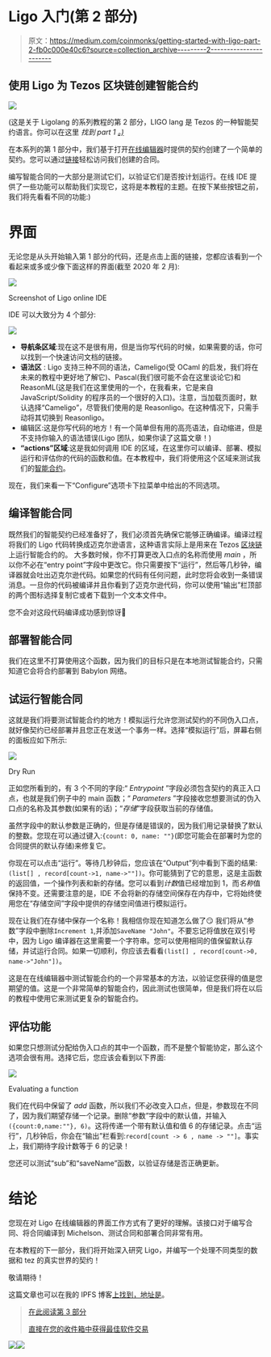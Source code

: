 # Ligo 入门(第 2 部分)

> 原文：<https://medium.com/coinmonks/getting-started-with-ligo-part-2-fb0c000e40c6?source=collection_archive---------2----------------------->

## 使用 Ligo 为 Tezos 区块链创建智能合约

![](img/3e150404f47cf46372f994f060331ada.png)

(这是关于 Ligolang 的系列教程的第 2 部分，LIGO lang 是 Tezos 的一种智能契约语言。你可以在这里 *找到 part 1* [*。)*](/@claudebarde/getting-started-with-ligo-13ea2c4e844e)

在本系列的第 1 部分中，我们基于打开[在线编辑器](https://ide.ligolang.org/)时提供的契约创建了一个简单的契约。您可以通过[链接](https://ide.ligolang.org/p/DzQ592x-s-IBBzGzWtV4Tw)轻松访问我们创建的合同。

编写智能合同的一大部分是测试它们，以验证它们是否按计划运行。在线 IDE 提供了一些功能可以帮助我们实现它，这将是本教程的主题。在按下某些按钮之前，我们将先看看不同的功能:)

# 界面

无论您是从头开始输入第 1 部分的代码，还是点击上面的链接，您都应该看到一个看起来或多或少像下面这样的界面(截至 2020 年 2 月):

![](img/29bd43e4f38ee1eb56083293d9c841d3.png)

Screenshot of Ligo online IDE

IDE 可以大致分为 4 个部分:

![](img/6b28c94e814bbdcc748c17880d9d2b9f.png)

*   **导航条区域**:现在这不是很有用，但是当你写代码的时候，如果需要的话，你可以找到一个快速访问文档的链接。
*   **语法区** : Ligo 支持三种不同的语法，Cameligo(受 OCaml 的启发，我们将在未来的教程中更好地了解它)、Pascal(我们很可能不会在这里谈论它)和 ReasonML(这是我们在这里使用的一个，在我看来，它是来自 JavaScript/Solidity 的程序员的一个很好的入口)。注意，当加载页面时，默认选择“Cameligo”，尽管我们使用的是 Reasonligo。在这种情况下，只需手动将其切换到 Reasonligo。
*   编辑区:这是你写代码的地方！有一个简单但有用的高亮语法，自动缩进，但是不支持你输入的语法错误(Ligo 团队，如果你读了这篇文章！)
*   **“actions”区域**:这是我如何调用 IDE 的区域，在这里你可以编译、部署、模拟运行和评估你的代码的函数和值。在本教程中，我们将使用这个区域来测试我们的[智能合约](https://blog.coincodecap.com/tag/smart-contact/)。

现在，我们来看一下“Configure”选项卡下拉菜单中给出的不同选项。

## 编译智能合同

既然我们的智能契约已经准备好了，我们必须首先确保它能够正确编译。编译过程将我们的 Ligo 代码转换成迈克尔逊语言，这种语言实际上是用来在 Tezos [区块链](https://blog.coincodecap.com/tag/blockchain/)上运行智能合约的。
大多数时候，你不打算更改入口点的名称而使用 *main* ，所以你不必在“entry point”字段中更改它。你只需要按下“运行”，然后等几秒钟，编译器就会吐出迈克尔逊代码。如果您的代码有任何问题，此时您将会收到一条错误消息。一旦你的代码被编译并且你看到了迈克尔逊代码，你可以使用“输出”栏顶部的两个图标选择复制它或者下载到一个文本文件中。

您不会对这段代码编译成功感到惊讶🙂

## 部署智能合同

我们在这里不打算使用这个函数，因为我们的目标只是在本地测试智能合约，只需知道它会将合约部署到 Babylon 网络。

## 试运行智能合同

这就是我们将要测试智能合约的地方！模拟运行允许您测试契约的不同伪入口点，就好像契约已经部署并且您正在发送一个事务一样。选择“模拟运行”后，屏幕右侧的面板应如下所示:

![](img/bfa1e0597b0b95e9d0c3f631a2bf857a.png)

Dry Run

正如您所看到的，有 3 个不同的字段:“ *Entrypoint* ”字段必须包含契约的真正入口点，也就是我们例子中的 main 函数；“ *Parameters* ”字段接收您想要测试的伪入口点的名称及其参数(如果有的话)；“*存储*”字段获取当前的存储值。

虽然字段中的默认参数是正确的，但是存储是错误的，因为我们用记录替换了默认的整数。您现在可以通过键入:`{count: 0, name: ""}`(即您可能会在部署时为您的合同提供的默认存储)来修复它。

你现在可以点击“运行”。等待几秒钟后，您应该在“Output”列中看到下面的结果:`(list[] , record[count->1, name->""])`。你可能猜到了它的意思，这是主函数的返回值，一个操作列表和新的存储。您可以看到*计数*值已经增加到 1，而*名称*值保持不变。还需要注意的是，IDE 不会将新的存储空间保存在内存中，它将始终使用您在“存储空间”字段中提供的存储空间值进行模拟运行。

现在让我们在存储中保存一个名称！我相信你现在知道怎么做了😏
我们将从“参数”字段中删除`Increment 1`,并添加`SaveName "John"`。不要忘记将值放在双引号中，因为 Ligo 编译器在这里需要一个字符串。您可以使用相同的值保留默认存储，并试运行合同。如果一切顺利，你应该去看看`(list[] , record[count->0, name->"John"])`。

这是在在线编辑器中测试智能合约的一个非常基本的方法，以验证您获得的值是您期望的值。这是一个非常简单的智能合约，因此测试也很简单，但是我们将在以后的教程中使用它来测试更复杂的智能合约。

## 评估功能

如果您只想测试分配给伪入口点的其中一个函数，而不是整个智能协定，那么这个选项会很有用。选择它后，您应该会看到以下界面:

![](img/25d3b1f884237abd5224cea8feaaed80.png)

Evaluating a function

我们在代码中保留了 *add* 函数，所以我们不必改变入口点，但是，参数现在不同了，因为我们期望存储一个记录。删除“参数”字段中的默认值，并输入`({count:0,name:""}, 6)`。这将传递一个带有默认值和值 6 的存储记录。点击“运行”，几秒钟后，你会在“输出”栏看到:`record[count -> 6 , name -> ""]`。事实上，我们期待字段计数等于 6 的记录！

您还可以测试“sub”和“saveName”函数，以验证存储是否正确更新。

# 结论

您现在对 Ligo 在线编辑器的界面工作方式有了更好的理解。该接口对于编写合同、将合同编译到 Michelson、测试合同和部署合同非常有用。

在本教程的下一部分，我们将开始深入研究 Ligo，并编写一个处理不同类型的数据和 tez 的真实世界的契约！

敬请期待！

这篇文章也可以在我的 IPFS 博客[上找到，地址是](https://decentradev.netlify.com/#/post/ligo-lesson-2)。

> [在此阅读第 3 部分](/coinmonks/getting-started-with-ligo-part-3-c1c4a403c5e4)
> 
> [直接在您的收件箱中获得最佳软件交易](https://coincodecap.com/?utm_source=coinmonks)

[![](img/7c0b3dfdcbfea594cc0ae7d4f9bf6fcb.png)](https://coincodecap.com/?utm_source=coinmonks)![](img/e9dbce386c4f90837b5db529a4c87766.png)